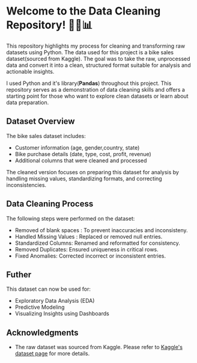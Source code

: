 # Welcome to the Data Cleaning Repository! 🚴‍♂️📊

This repository highlights my process for cleaning and transforming raw datasets using Python. The data used for this project is a bike sales dataset(sourced from Kaggle). The goal was to take the raw, unprocessed data and convert it into a clean, structured format suitable for analysis and actionable insights. 

I used Python and it's library(**Pandas**) throughout this project. This repository serves as a demonstration of data cleaning skills and offers a starting point for those who want to explore clean datasets or learn about data preparation.


## Dataset Overview
The bike sales dataset includes:
- Customer information (age, gender,country, state)
- Bike purchase details (date, type, cost, profit, revenue)
- Additional columns that were cleaned and processed

The cleaned version focuses on preparing this dataset for analysis by handling missing values, standardizing formats, and correcting inconsistencies.


## Data Cleaning Process
The following steps were performed on the dataset:
- Removed of blank spaces : To prevent inaccuracies and inconsisteny.
- Handled Missing Values : Replaced or removed null entries.
- Standardized Columns: Renamed and reformatted for consistency.
- Removed Duplicates: Ensured uniqueness in critical rows.
- Fixed Anomalies: Corrected incorrect or inconsistent entries.



## Futher
This dataset can now be used for:
- Exploratory Data Analysis (EDA)
- Predictive Modeling
- Visualizing Insights using Dashboards


## Acknowledgments
- The raw dataset was sourced from Kaggle. Please refer to [Kaggle's dataset page](https://www.kaggle.com/datasets/ratnarohith/uncleaned-bike-sales-data/data) for more details.
